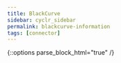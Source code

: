 ```yaml
---
title: BlackCurve
sidebar: cyclr_sidebar
permalink: blackcurve-information
tags: [connector]
---
```

{::options parse_block_html="true" /}
